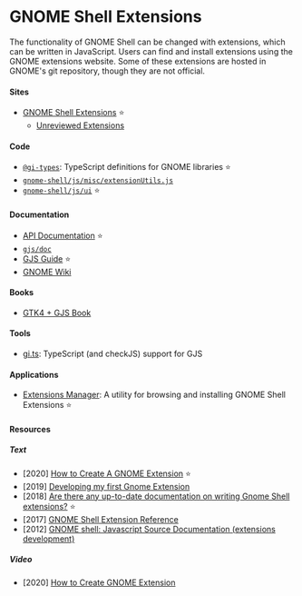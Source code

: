 # GNOME Shell Extensions

The functionality of GNOME Shell can be changed with extensions, which can be written in JavaScript. Users can find and install extensions using the GNOME extensions website. Some of these extensions are hosted in GNOME's git repository, though they are not official.

#### Sites
- [GNOME Shell Extensions](https://extensions.gnome.org) ⭐
    - [Unreviewed Extensions](https://extensions.gnome.org/review)

#### Code
- [`@gi-types`](https://www.npmjs.com/~ewlsh): TypeScript definitions for GNOME libraries ⭐
- [`gnome-shell/js/misc/extensionUtils.js`](https://gitlab.gnome.org/GNOME/gnome-shell/-/blob/main/js/misc/extensionUtils.js)
- [`gnome-shell/js/ui`](https://gitlab.gnome.org/GNOME/gnome-shell/-/tree/main/js/ui) ⭐

#### Documentation
- [API Documentation](https://gjs-docs.gnome.org) ⭐
- [`gjs/doc`](https://gitlab.gnome.org/GNOME/gjs/-/tree/master/doc)
- [GJS Guide](https://gjs.guide) ⭐
- [GNOME Wiki](https://wiki.gnome.org/Projects/GnomeShell/Extensions)

#### Books
- [GTK4 + GJS Book](https://rmnvgr.gitlab.io/gtk4-gjs-book)

#### Tools
- [gi.ts](https://gitlab.gnome.org/ewlsh/gi.ts): TypeScript (and checkJS) support for GJS

#### Applications
- [Extensions Manager](https://github.com/mjakeman/extension-manager): A utility for browsing and installing GNOME Shell Extensions ⭐

#### Resources

##### Text
- [2020] [How to Create A GNOME Extension](https://www.codeproject.com/Articles/5271677/How-to-Create-A-GNOME-Extension) ⭐
- [2019] [Developing my first Gnome Extension](https://medium.com/@baymac/using-sqlite-in-gnome-extension-c499661d9bd5)
- [2018] [Are there any up-to-date documentation on writing Gnome Shell extensions?](https://www.reddit.com/r/gnome/comments/9z79ra/are_there_any_uptodate_documentation_on_writing) ⭐
- [2017] [GNOME Shell Extension Reference](https://github.com/julio641742/gnome-shell-extension-reference)
- [2012] [GNOME shell: Javascript Source Documentation (extensions development)](https://mathematicalcoffee.blogspot.com/2012/09/gnome-shell-javascript-source.html)

##### Video
- [2020] [How to Create GNOME Extension](https://www.youtube.com/playlist?list=PLr3kuDAFECjZhW-p56BoVB7SubdUHBVQT)
